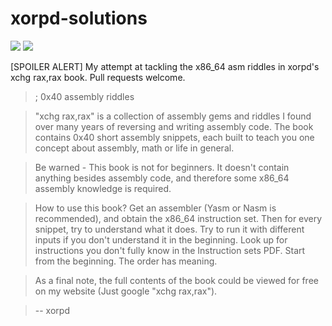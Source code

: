 # xorpd-solutions
[![](https://img.shields.io/badge/license-MIT%20License-red.svg)](https://opensource.org/licenses/MIT) [![](https://img.shields.io/badge/twitter-%400xdea-blue.svg)](https://twitter.com/0xdea)

[SPOILER ALERT] My attempt at tackling the x86_64 asm riddles in xorpd's xchg rax,rax book. Pull requests welcome.

> ; 0x40 assembly riddles

> "xchg rax,rax" is a collection of assembly gems and riddles I found over many years of reversing and writing assembly code. The book contains 0x40 short assembly snippets, each built to teach you one concept about assembly, math or life in general.

> Be warned - This book is not for beginners. It doesn't contain anything besides assembly code, and therefore some x86_64 assembly knowledge is required.

> How to use this book? Get an assembler (Yasm or Nasm is recommended), and obtain the x86_64 instruction set. Then for every snippet, try to understand what it does. Try to run it with different inputs if you don't understand it in the beginning. Look up for instructions you don't fully know in the Instruction sets PDF. Start from the beginning. The order has meaning.

> As a final note, the full contents of the book could be viewed for free on my website (Just google "xchg rax,rax").

> -- xorpd

